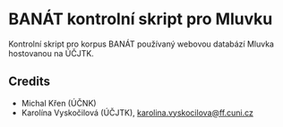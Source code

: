 # BANÁT kontrolní skript pro Mluvku
Kontrolní skript pro korpus BANÁT používaný webovou databází Mluvka hostovanou na ÚČJTK.

## Credits
* Michal Křen (ÚČNK)
* Karolína Vyskočilová (ÚČJTK), karolina.vyskocilova@ff.cuni.cz
